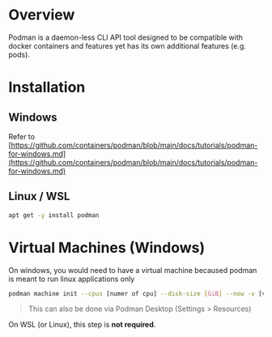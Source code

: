 # Overview

Podman is a daemon-less CLI API tool designed to be compatible with docker containers and features yet has its own additional features (e.g. pods).

# Installation

## Windows
Refer to [https://github.com/containers/podman/blob/main/docs/tutorials/podman-for-windows.md](https://github.com/containers/podman/blob/main/docs/tutorials/podman-for-windows.md)

## Linux / WSL

```bash
apt get -y install podman
```

# Virtual Machines (Windows)

On windows, you would need to have a virtual machine becaused podman is meant to run linux applications only
```bash
podman machine init --cpus [numer of cpu] --disk-size [GiB] --now -v [volume mount source:volume mount target]
```
> This can also be done via Podman Desktop (Settings > Resources)

On WSL (or Linux), this step is **not required**.